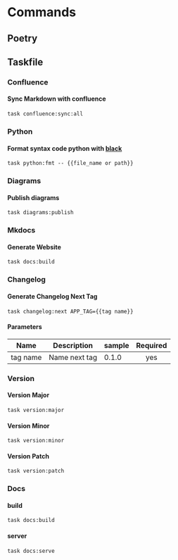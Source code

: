 <!-- Space: Projects -->
<!-- Parent: FastApiProjectPost -->
<!-- Title: Commands FastApiProjectPost -->
<!-- Label: FastApiProjectPost -->
<!-- Label: Project -->
<!-- Label: Commands -->
<!-- Include: disclaimer.md -->
<!-- Include: ac:toc -->

# Commands

## Poetry

## Taskfile

### Confluence

#### Sync Markdown with confluence

```{.bash}
task confluence:sync:all
```

### Python

#### Format syntax code python with [black](https://github.com/psf/black)

```{.bash}
task python:fmt -- {{file_name or path}}
```

### Diagrams

#### Publish diagrams

```{.bash}
task diagrams:publish
```

### Mkdocs

#### Generate Website

```{.bash}
task docs:build
```

### Changelog

#### Generate Changelog Next Tag

```{.bash}
task changelog:next APP_TAG={{tag name}}
```

#### Parameters

| Name     | Description   | sample | Required |
| -------- | ------------- | ------ | :------: |
| tag name | Name next tag | 0.1.0  |   yes    |

### Version

#### Version Major

```{.bash}
task version:major
```

#### Version Minor

```{.bash}
task version:minor
```

#### Version Patch

```{.bash}
task version:patch
```

### Docs

#### build

```{.bash}
task docs:build
```

#### server

```{.bash}
task docs:serve
```
